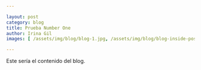 ```yaml
---

layout: post
category: blog
title: Prueba Number One
author: Irina Gil
images: [ /assets/img/blog/blog-1.jpg, /assets/img/blog/blog-inside-post.jpg ]

---
```


Este sería el contenido del blog.
